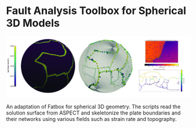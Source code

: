 # Fault Analysis Toolbox for Spherical 3D Models

![Alt text](banner_spherical.jpg?raw=true "Fatbox for 3D spherical")


An adaptation of Fatbox for spherical 3D geometry. The scripts read the solution surface from ASPECT and skeletonize the plate boundaries and their networks using various fields such as strain rate and topography.

